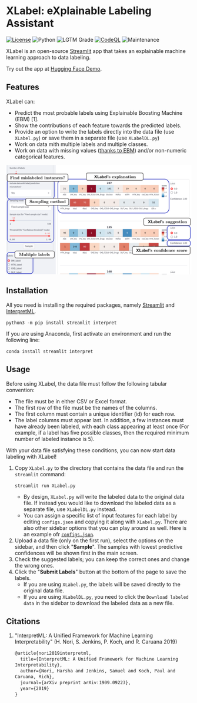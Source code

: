 # XLabel: e**X**plainable **Label**ing Assistant

[![License](https://img.shields.io/github/license/donlapark/XLabel)](LICENSE)
![Python](https://img.shields.io/badge/python-3.7_|_3.8-blue.svg)
![LGTM Grade](https://img.shields.io/lgtm/grade/python/github/donlapark/XLabel)
[![CodeQL](https://github.com/donlapark/XLabel/actions/workflows/codeql.yml/badge.svg)](https://github.com/donlapark/XLabel/actions/workflows/codeql.yml)
![Maintenance](https://img.shields.io/maintenance/yes/2022)

XLabel is an open-source [Streamlit](https://streamlit.io/) app that takes an explainable machine learning approach to data labeling.

Try out the app at [<ins>Hugging Face Demo</ins>](https://huggingface.co/spaces/Donlapark/XLabel).

## Features
XLabel can:
* Predict the most probable labels using Explainable Boosting Machine (EBM) [1].
* Show the contributions of each feature towards the predicted labels.
* Provide an option to write the labels directly into the data file (use `XLabel.py`) or save them in a separate file (use `XLabelDL.py`)
* Work on data mith multiple labels and multiple classes.
* Work on data with missing values ([thanks to EBM](https://github.com/interpretml/interpret/issues/18)) and/or non-numeric categorical features.

![Screenshot](screenshot/XLabel_screenshot.png)

## Installation
All you need is installing the required packages, namely [Streamlit](https://streamlit.io/) and [InterpretML](https://github.com/interpretml/interpret).
```
python3 -m pip install streamlit interpret
```
If you are using Anaconda, first activate an environment and run the following line:
```
conda install streamlit interpret
```

## Usage
Before using XLabel, the data file must follow the following tabular convention:
* The file must be in either CSV or Excel format.
* The first row of the file must be the names of the columns.
* The first column must contain a unique identifier (id) for each row.
* The label columns must appear last.
In addition, a few instances must have already been labeled, with each class appearing at least once (For example, if a label has five possible classes, then the required minimum number of labeled instance is 5).

With your data file satisfying these conditions, you can now start data labeling with XLabel!
1. Copy `XLabel.py` to the directory that contains the data file and run the `streamlit` command:
    ```
    streamlit run XLabel.py
    ```
    * By design, `XLabel.py` will write the labeled data to the original data file. If instead you would like to download the labeled data as a separate file, use `XLabelDL.py` instead.
    * You can assign a specific list of input features for each label by editing `configs.json` and copying it along with `XLabel.py`. There are also other sidebar options that you can play around as well. Here is an example ofr [`configs.json`](configs.json).
2. Upload a data file (only on the first run), select the options on the sidebar, and then click "**Sample**". The samples with lowest predictive confidences will be shown first in the main screen.
3. Check the suggested labels; you can keep the correct ones and change the wrong ones.
4. Click the "**Submit Labels**" button at the bottom of the page to save the labels. 
    * If you are using `XLabel.py`, the labels will be saved directly to the original data file.
    * If you are using `XLabelDL.py`, you need to click the `Download labeled data` in the sidebar to download the labeled data as a new file.

## Citations
1. "InterpretML: A Unified Framework for Machine Learning Interpretability" (H. Nori, S. Jenkins, P. Koch, and R. Caruana 2019)
    ```
    @article{nori2019interpretml,
      title={InterpretML: A Unified Framework for Machine Learning Interpretability},
      author={Nori, Harsha and Jenkins, Samuel and Koch, Paul and Caruana, Rich},
      journal={arXiv preprint arXiv:1909.09223},
      year={2019}
    }    
    ```

